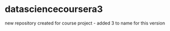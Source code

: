 datasciencecoursera3
====================

new repository created for course project - added 3 to name for this version
